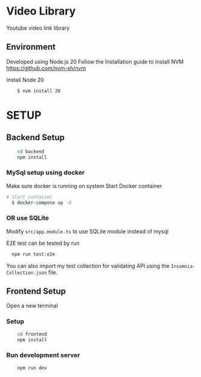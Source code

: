 # Video Library

Youtube video link library

## Environment

Developed using Node.js 20
Follow the Installation guide to install NVM
https://github.com/nvm-sh/nvm

Install Node 20

```bash
	$ nvm install 20
```

# SETUP

## Backend Setup

```bash
	cd backend
	npm install
```

### MySql setup using docker

Make sure docker is running on system
Start Docker container

```bash
# Start container
  $ docker-compose up -d
```

### OR use SQLite

Modify `src/app.module.ts` to use SQLite module instead of mysql

E2E test can be tested by run

```bash
  npm run test:e2e
```

You can also import my test collection for validating API using the `Insomnia-Collection.json` file.

## Frontend Setup

Open a new terminal

### Setup

```bash
	cd frontend
	npm install
```

### Run development server

```bash
	npm run dev
```

